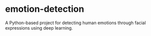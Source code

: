# emotion-detection
A Python-based project for detecting human emotions through facial expressions using deep learning.
